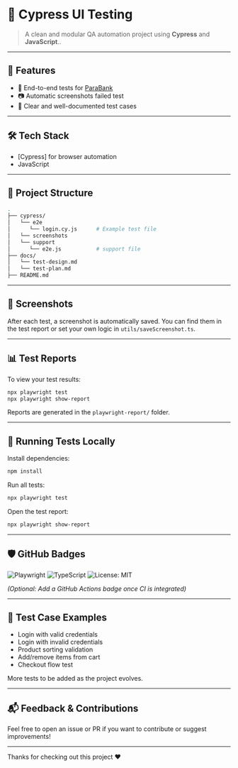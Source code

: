 # 🧪 Cypress UI Testing

> A clean and modular QA automation project using **Cypress** and **JavaScript**..

---


## 🚀 Features

- 🧪 End-to-end tests for [ParaBank](https://parabank.parasoft.com/parabank/index.htm)
- 📷 Automatic screenshots failed test
- 📄 Clear and well-documented test cases

---

## 🛠️ Tech Stack

- [Cypress] for browser automation
- JavaScript

---

## 📂 Project Structure

```bash
.
├── cypress/
│   └── e2e
│      └── login.cy.js      # Example test file
│   └── screenshots
│   └── support
│      └── e2e.js           # support file
├── docs/
│   └── test-design.md
│   └── test-plan.md
├── README.md
```

---

## 📸 Screenshots

After each test, a screenshot is automatically saved. You can find them in the test report or set your own logic in `utils/saveScreenshot.ts`.

---

## 📊 Test Reports

To view your test results:

```bash
npx playwright test
npx playwright show-report
```

Reports are generated in the `playwright-report/` folder.

---

## 🧪 Running Tests Locally

Install dependencies:

```bash
npm install
```

Run all tests:

```bash
npx playwright test
```

Open the test report:

```bash
npx playwright show-report
```

---

## 🛡 GitHub Badges

![Playwright](https://img.shields.io/badge/tested%20with-Playwright-blueviolet?logo=playwright)
![TypeScript](https://img.shields.io/badge/language-TypeScript-blue?logo=typescript)
![License: MIT](https://img.shields.io/badge/License-MIT-yellow.svg)

_(Optional: Add a GitHub Actions badge once CI is integrated)_

---

## 📌 Test Case Examples

- Login with valid credentials
- Login with invalid credentials
- Product sorting validation
- Add/remove items from cart
- Checkout flow test

More tests to be added as the project evolves.

---

## 📬 Feedback & Contributions

Feel free to open an issue or PR if you want to contribute or suggest improvements!

---

Thanks for checking out this project ❤️
